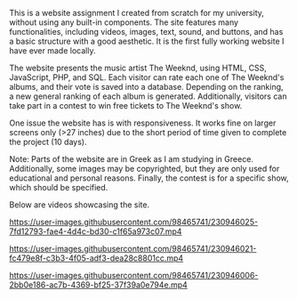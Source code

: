 This is a website assignment I created from scratch for my university, without using any built-in components. The site features many functionalities, including videos, images, text, sound, and buttons, and has a basic structure with a good aesthetic. It is the first fully working website I have ever made locally.

The website presents the music artist The Weeknd, using HTML, CSS, JavaScript, PHP, and SQL. Each visitor can rate each one of The Weeknd's albums, and their vote is saved into a database. Depending on the ranking, a new general ranking of each album is generated. Additionally, visitors can take part in a contest to win free tickets to The Weeknd's show.

One issue the website has is with responsiveness. It works fine on larger screens only (>27 inches) due to the short period of time given to complete the project (10 days).

Note: Parts of the website are in Greek as I am studying in Greece. Additionally, some images may be copyrighted, but they are only used for educational and personal reasons. Finally, the contest is for a specific show, which should be specified.

Below are videos showcasing the site.



https://user-images.githubusercontent.com/98465741/230946025-7fd12793-fae4-4d4c-bd30-c1f65a973c07.mp4



https://user-images.githubusercontent.com/98465741/230946021-fc479e8f-c3b3-4f05-adf3-dea28c8801cc.mp4



https://user-images.githubusercontent.com/98465741/230946006-2bb0e186-ac7b-4369-bf25-37f39a0e794e.mp4

